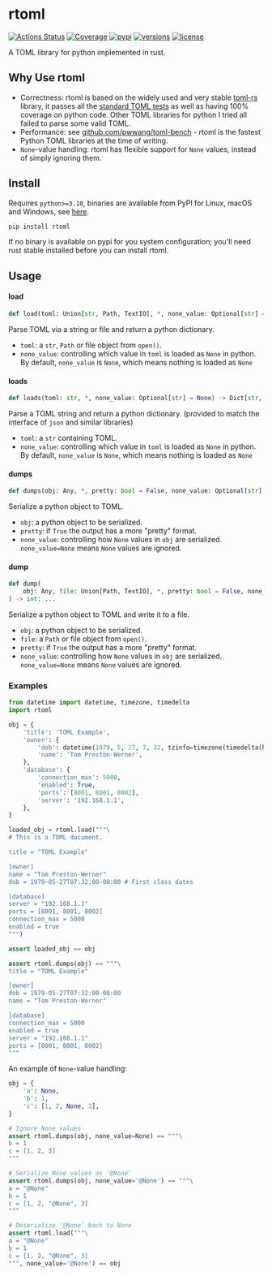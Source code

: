 # rtoml

[![Actions Status](https://github.com/samuelcolvin/rtoml/workflows/CI/badge.svg)](https://github.com/samuelcolvin/rtoml/actions?query=event%3Apush+branch%3Amain+workflow%3ACI)
[![Coverage](https://codecov.io/gh/samuelcolvin/rtoml/branch/main/graph/badge.svg)](https://codecov.io/gh/samuelcolvin/rtoml)
[![pypi](https://img.shields.io/pypi/v/rtoml.svg)](https://pypi.python.org/pypi/rtoml)
[![versions](https://img.shields.io/pypi/pyversions/rtoml.svg)](https://github.com/samuelcolvin/rtoml)
[![license](https://img.shields.io/github/license/samuelcolvin/rtoml.svg)](https://github.com/samuelcolvin/rtoml/blob/main/LICENSE)


A TOML library for python implemented in rust.

## Why Use rtoml

* Correctness: rtoml is based on the widely used and very stable [toml-rs](https://github.com/alexcrichton/toml-rs)
library, it passes all the [standard TOML tests](https://github.com/BurntSushi/toml-test) as well as having 100%
coverage on python code. Other TOML libraries for python I tried all failed to parse some valid TOML.
* Performance: see [github.com/pwwang/toml-bench](https://github.com/pwwang/toml-bench) -
  rtoml is the fastest Python TOML libraries at the time of writing.
* `None`-value handling: rtoml has flexible support for `None` values, instead of simply ignoring them.

## Install

Requires `python>=3.10`, binaries are available from PyPI for Linux, macOS and Windows,
see [here](https://pypi.org/project/rtoml/#files).

```bash
pip install rtoml
```

If no binary is available on pypi for you system configuration; you'll need rust stable
installed before you can install rtoml.

## Usage

#### load
```python
def load(toml: Union[str, Path, TextIO], *, none_value: Optional[str] = None) -> Dict[str, Any]: ...
```

Parse TOML via a string or file and return a python dictionary.

* `toml`: a `str`, `Path` or file object from `open()`.
* `none_value`: controlling which value in `toml` is loaded as `None` in python. By default, `none_value` is `None`, which means nothing is loaded as `None`

#### loads
```python
def loads(toml: str, *, none_value: Optional[str] = None) -> Dict[str, Any]: ...
```

Parse a TOML string and return a python dictionary. (provided to match the interface of `json` and similar libraries)

* `toml`: a `str` containing TOML.
* `none_value`: controlling which value in `toml` is loaded as `None` in python. By default, `none_value` is `None`, which means nothing is loaded as `None`

#### dumps
```python
def dumps(obj: Any, *, pretty: bool = False, none_value: Optional[str] = "null") -> str: ...
```

Serialize a python object to TOML.

* `obj`: a python object to be serialized.
* `pretty`: if `True` the output has a more "pretty" format.
* `none_value`: controlling how `None` values in `obj` are serialized. `none_value=None` means `None` values are ignored.

#### dump
```python
def dump(
    obj: Any, file: Union[Path, TextIO], *, pretty: bool = False, none_value: Optional[str] = "null"
) -> int: ...
```

Serialize a python object to TOML and write it to a file.

* `obj`: a python object to be serialized.
* `file`: a `Path` or file object from `open()`.
* `pretty`: if `True` the output has a more "pretty" format.
* `none_value`: controlling how `None` values in `obj` are serialized. `none_value=None` means `None` values are ignored.

### Examples

```py
from datetime import datetime, timezone, timedelta
import rtoml

obj = {
    'title': 'TOML Example',
    'owner': {
        'dob': datetime(1979, 5, 27, 7, 32, tzinfo=timezone(timedelta(hours=-8))),
        'name': 'Tom Preston-Werner',
    },
    'database': {
        'connection_max': 5000,
        'enabled': True,
        'ports': [8001, 8001, 8002],
        'server': '192.168.1.1',
    },
}

loaded_obj = rtoml.load("""\
# This is a TOML document.

title = "TOML Example"

[owner]
name = "Tom Preston-Werner"
dob = 1979-05-27T07:32:00-08:00 # First class dates

[database]
server = "192.168.1.1"
ports = [8001, 8001, 8002]
connection_max = 5000
enabled = true
""")

assert loaded_obj == obj

assert rtoml.dumps(obj) == """\
title = "TOML Example"

[owner]
dob = 1979-05-27T07:32:00-08:00
name = "Tom Preston-Werner"

[database]
connection_max = 5000
enabled = true
server = "192.168.1.1"
ports = [8001, 8001, 8002]
"""
```

An example of `None`-value handling:

```python
obj = {
    'a': None,
    'b': 1,
    'c': [1, 2, None, 3],
}

# Ignore None values
assert rtoml.dumps(obj, none_value=None) == """\
b = 1
c = [1, 2, 3]
"""

# Serialize None values as '@None'
assert rtoml.dumps(obj, none_value='@None') == """\
a = "@None"
b = 1
c = [1, 2, "@None", 3]
"""

# Deserialize '@None' back to None
assert rtoml.load("""\
a = "@None"
b = 1
c = [1, 2, "@None", 3]
""", none_value='@None') == obj
```
